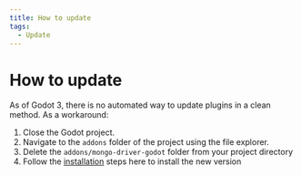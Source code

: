 ```yaml
---
title: How to update
tags:
  - Update
---
```

# How to update
As of Godot 3, there is no automated way to update plugins in a clean method.
As a workaround:

1. Close the Godot project.
2. Navigate to the `addons` folder of the project using the file explorer.
3. Delete the `addons/mongo-driver-godot` folder from your project directory
4. Follow the [installation](../installation) steps here to install the new version